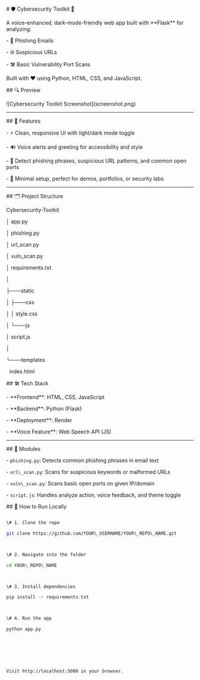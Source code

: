 \# 🛡️ Cybersecurity Toolkit 🔐



A voice-enhanced, dark-mode-friendly web app built with \*\*Flask\*\* for analyzing:



\- 📩 Phishing Emails

\- 🌐 Suspicious URLs

\- 🛠️ Basic Vulnerability Port Scans



Built with ❤️ using Python, HTML, CSS, and JavaScript.







\## 🔍 Preview



!\[Cybersecurity Toolkit Screenshot](screenshot.png)





---



\## 🚀 Features



\- ⚡ Clean, responsive UI with light/dark mode toggle

\- 🔊 Voice alerts and greeting for accessibility and style

\- 🔐 Detect phishing phrases, suspicious URL patterns, and common open ports

\- 🎯 Minimal setup, perfect for demos, portfolios, or security labs



---



\## 🗂️ Project Structure



Cybersecurity-Toolkit

│   app.py

│   phishing.py

│   url\_scan.py

│   vuln\_scan.py

│   requirements.txt

│

├───static

│   ├───css

│   │       style.css

│   └───js

│           script.js

│

└───templates

&nbsp;       index.html





\## 🛠️ Tech Stack



\- \*\*Frontend\*\*: HTML, CSS, JavaScript  

\- \*\*Backend\*\*: Python (Flask)  

\- \*\*Deployment\*\*: Render  

\- \*\*Voice Feature\*\*: Web Speech API (JS)  



---



\## 🧠 Modules



\- `phishing.py`: Detects common phishing phrases in email text

\- `url\_scan.py`: Scans for suspicious keywords or malformed URLs

\- `vuln\_scan.py`: Scans basic open ports on given IP/domain

\- `script.js`: Handles analyze action, voice feedback, and theme toggle





\## 🧪 How to Run Locally



```bash

\# 1. Clone the repo

git clone https://github.com/YOUR\_USERNAME/YOUR\_REPO\_NAME.git



\# 2. Navigate into the folder

cd YOUR\_REPO\_NAME



\# 3. Install dependencies

pip install -r requirements.txt



\# 4. Run the app

python app.py







Visit http://localhost:5000 in your browser.





